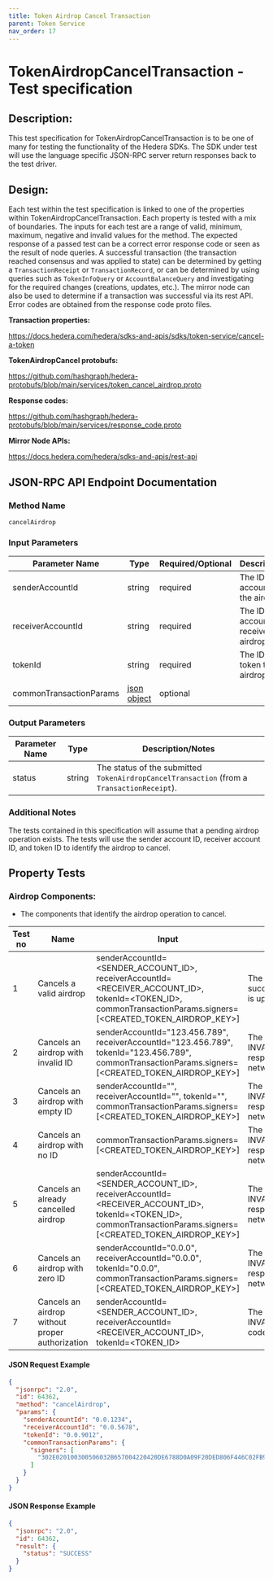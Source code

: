 ```yaml
---
title: Token Airdrop Cancel Transaction
parent: Token Service
nav_order: 17
---
```

# TokenAirdropCancelTransaction - Test specification

## Description:
This test specification for TokenAirdropCancelTransaction is to be one of many for testing the functionality of the Hedera SDKs. The SDK under test will use the language specific JSON-RPC server return responses back to the test driver.

## Design:
Each test within the test specification is linked to one of the properties within TokenAirdropCancelTransaction. Each property is tested with a mix of boundaries. The inputs for each test are a range of valid, minimum, maximum, negative and invalid values for the method. The expected response of a passed test can be a correct error response code or seen as the result of node queries. A successful transaction (the transaction reached consensus and was applied to state) can be determined by getting a `TransactionReceipt` or `TransactionRecord`, or can be determined by using queries such as `TokenInfoQuery` or `AccountBalanceQuery` and investigating for the required changes (creations, updates, etc.). The mirror node can also be used to determine if a transaction was successful via its rest API. Error codes are obtained from the response code proto files.

**Transaction properties:**

https://docs.hedera.com/hedera/sdks-and-apis/sdks/token-service/cancel-a-token

**TokenAirdropCancel protobufs:**

https://github.com/hashgraph/hedera-protobufs/blob/main/services/token_cancel_airdrop.proto

**Response codes:**

https://github.com/hashgraph/hedera-protobufs/blob/main/services/response_code.proto

**Mirror Node APIs:**

https://docs.hedera.com/hedera/sdks-and-apis/rest-api

## JSON-RPC API Endpoint Documentation

### Method Name

`cancelAirdrop`

### Input Parameters

| Parameter Name          | Type                                             | Required/Optional | Description/Notes                                            |
|-------------------------|--------------------------------------------------|-------------------|--------------------------------------------------------------|
| senderAccountId        | string                                           | required          | The ID of the account that sent the airdrop.                 |
| receiverAccountId      | string                                           | required          | The ID of the account that received the airdrop.             |
| tokenId               | string                                           | required          | The ID of the token that was airdropped.                     |
| commonTransactionParams | [json object](../commonTransactionParameters.md) | optional          |                                                              |

### Output Parameters

| Parameter Name | Type   | Description/Notes                                                                 |
|----------------|--------|-----------------------------------------------------------------------------------|
| status         | string | The status of the submitted `TokenAirdropCancelTransaction` (from a `TransactionReceipt`). |

### Additional Notes

The tests contained in this specification will assume that a pending airdrop operation exists. The tests will use the sender account ID, receiver account ID, and token ID to identify the airdrop to cancel.

## Property Tests

### **Airdrop Components:**

- The components that identify the airdrop operation to cancel.

| Test no | Name                                                            | Input                                                                                                                                                        | Expected response                                                                               | Implemented (Y/N) |
|---------|-----------------------------------------------------------------|--------------------------------------------------------------------------------------------------------------------------------------------------------------|-------------------------------------------------------------------------------------------------|-------------------|
| 1       | Cancels a valid airdrop                                         | senderAccountId=<SENDER_ACCOUNT_ID>, receiverAccountId=<RECEIVER_ACCOUNT_ID>, tokenId=<TOKEN_ID>, commonTransactionParams.signers=[<CREATED_TOKEN_AIRDROP_KEY>] | The airdrop cancellation succeeds and the airdrop status is updated to CANCELLED.               | Y                 |
| 2       | Cancels an airdrop with invalid ID                              | senderAccountId="123.456.789", receiverAccountId="123.456.789", tokenId="123.456.789", commonTransactionParams.signers=[<CREATED_TOKEN_AIRDROP_KEY>]           | The transaction fails with an INVALID_PENDING_AIRDROP_ID response code from the network.        | Y                 |
| 3       | Cancels an airdrop with empty ID                                | senderAccountId="", receiverAccountId="", tokenId="", commonTransactionParams.signers=[<CREATED_TOKEN_AIRDROP_KEY>]                                          | The transaction fails with an INVALID_PENDING_AIRDROP_ID response code from the network.               | Y                 |
| 4       | Cancels an airdrop with no ID                                   | commonTransactionParams.signers=[<CREATED_TOKEN_AIRDROP_KEY>]                                                                                                | The transaction fails with an INVALID_PENDING_AIRDROP_ID response code from the network.        | Y                 |
| 5       | Cancels an already cancelled airdrop                            | senderAccountId=<SENDER_ACCOUNT_ID>, receiverAccountId=<RECEIVER_ACCOUNT_ID>, tokenId=<TOKEN_ID>, commonTransactionParams.signers=[<CREATED_TOKEN_AIRDROP_KEY>] | The transaction fails with an INVALID_PENDING_AIRDROP_ID response code from the network.        | Y                 |
| 6       | Cancels an airdrop with zero ID                                 | senderAccountId="0.0.0", receiverAccountId="0.0.0", tokenId="0.0.0", commonTransactionParams.signers=[<CREATED_TOKEN_AIRDROP_KEY>]                             | The transaction fails with an INVALID_PENDING_AIRDROP_ID response code from the network.        | Y                 |
| 7       | Cancels an airdrop without proper authorization                 | senderAccountId=<SENDER_ACCOUNT_ID>, receiverAccountId=<RECEIVER_ACCOUNT_ID>, tokenId=<TOKEN_ID>                                                             | The transaction fails with an INVALID_SIGNATURE response code from the network.                 | Y                 |

#### JSON Request Example

```json
{
  "jsonrpc": "2.0",
  "id": 64362,
  "method": "cancelAirdrop",
  "params": {
    "senderAccountId": "0.0.1234",
    "receiverAccountId": "0.0.5678",
    "tokenId": "0.0.9012",
    "commonTransactionParams": {
      "signers": [
        "302E020100300506032B657004220420DE6788D0A09F20DED806F446C02FB929D8CD8D17022374AFB3739A1D50BA72C8"
      ]
    }
  }
}
```

#### JSON Response Example

```json
{
  "jsonrpc": "2.0",
  "id": 64362,
  "result": {
    "status": "SUCCESS"
  }
}